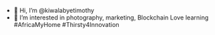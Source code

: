 - 👋 Hi, I’m @kiwalabyetimothy
- 👀 I’m interested in photography, marketing, Blockchain
Love learning
#AfricaMyHome #Thirsty4Innovation
